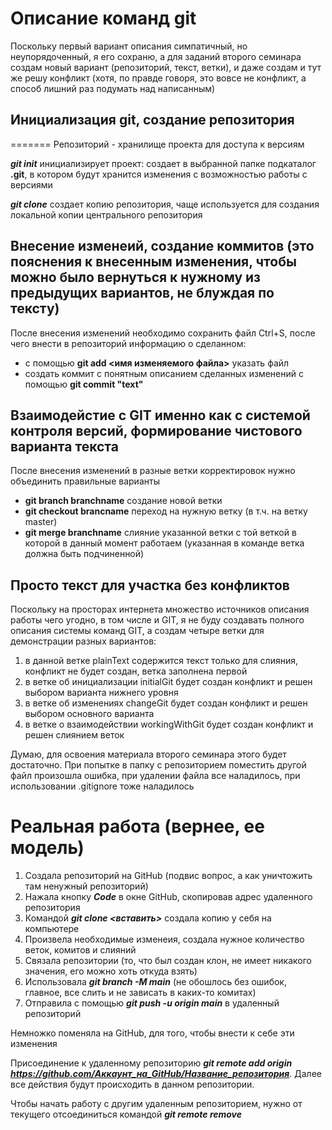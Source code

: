 # Описание команд git

Поскольку первый вариант описания симпатичный, но неупорядоченный, я его сохраню, а для заданий второго семинара создам новый вариант (репозиторий, текст, ветки), и даже создам и тут же решу конфликт (хотя, по правде говоря, это вовсе не конфликт, а способ лишний раз подумать над написанным)

## Инициализация git, создание репозитория 

=======
Репозиторий - хранилище проекта для доступа к версиям

***git init*** инициализирует проект: создает в выбранной папке подкаталог **.git**, в котором будут хранится изменения с возможностью работы с версиями

***git clone*** создает копию репозитория, чаще используется для создания локальной копии центрального репозитория


## Внесение изменеий, создание коммитов (это пояснения к внесенным изменения, чтобы можно было вернуться к нужному из предыдущих вариантов, не блуждая по тексту)

После внесения изменений необходимо сохранить файл Ctrl+S, после чего внести в репозиторий информацию о сделанном:
* с помощью **git add <имя изменяемого файла>** указать файл
* создать коммит с понятным описанием сделанных изменений с помощью **git commit "text"** 

## Взаимодейстие с GIT именно как с системой контроля версий, формирование чистового варианта текста


После внесения изменений в разные ветки корректировок нужно объединить правильные варианты
* **git branch branchname** создание новой ветки
* **git checkout brancname** переход на нужную ветку (в т.ч. на ветку master)
* **git merge branchname** слияние указанной ветки с той веткой в которой в данный момент работаем (указанная в команде ветка должна быть подчиненной)

## Просто текст для участка без конфликтов
Поскольку на просторах интернета множество источников описания работы чего угодно, в том числе и GIT, я не буду создавать полного описания системы команд GIT, а создам четыре ветки для демонстрации разных вариантов:
1. в данной ветке plainText содержится текст только для слияния, конфликт не будет создан, ветка заполнена первой
2. в ветке об инициализации initialGit будет создан конфликт и решен выбором варианта нижнего уровня
3. в ветке об изменениях changeGit будет создан конфликт и решен выбором основного варианта
4. в ветке о взаимодействии workingWithGit будет создан конфликт и решен слиянием веток

Думаю, для освоения материала второго семинара этого будет достаточно. 
При попытке в папку с репозиторием поместить другой файл произошла ошибка, при удалении файла все наладилось, при использовании .gitignore тоже наладилось 

# Реальная работа (вернее, ее модель)
1. Создала репозиторий на GitHub (подвис вопрос, а как уничтожить там ненужный репозиторий)
2. Нажала кнопку ***Code*** в окне GitHub, скопировав адрес удаленного репозитория
3. Командой ***git clone <вставить>*** создала копию у себя на компьютере
4. Произвела необходимые изменеия, создала нужное количество веток, комитов и слияний
5. Связала репозитории (то, что был создан клон, не имеет никакого значения, его можно хоть откуда взять)
6. Использовала ***git branch -M main*** (не обошлось без ошибок, главное, все слить и не зависать в каких-то комитах)
7. Отправила с помощью ***git push -u origin main*** в удаленный репозиторий

Немножко поменяла на GitHub, для того, чтобы внести к себе эти изменения

Присоединение к удаленному репозиторию ***git remote add origin https://github.com/Аккаунт_на_GitHub/Название_репозитория***. Далее все действия будут происходить в данном репозитории. 

Чтобы начать работу с другим удаленным репозиторием, нужно от текущего отсоединиться командой ***git remote remove***
